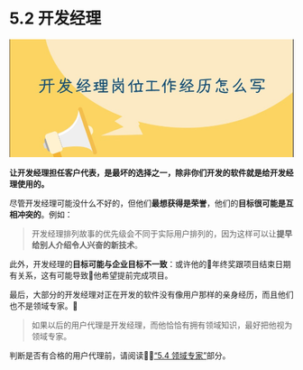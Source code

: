 # 5.2 开发经理

![开发经理](images/develop-leader.jpg)

**让开发经理担任客户代表，是最坏的选择之一，除非你们开发的软件就是给开发经理使用的。**

尽管开发经理可能没什么不好的，但他们**最想获得是荣誉**，他们的**目标很可能是互相冲突的**。例如：

> 开发经理排列故事的优先级会不同于实际用户排列的，因为这样可以让**提早给别人介绍令人兴奋的新技术**。

此外，开发经理的**目标可能与企业目标不一致**：或许他的年终奖跟项目结束日期有关系，这有可能导致他希望提前完成项目。

最后，大部分的开发经理对正在开发的软件没有像用户那样的亲身经历，而且他们也不是领域专家。

> 如果以后的用户代理是开发经理，而他恰恰有拥有领域知识，最好把他视为领域专家。

判断是否有合格的用户代理前，请阅读[“5.4 领域专家”](5.4.md)部分。